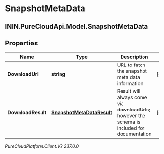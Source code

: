 # SnapshotMetaData

## ININ.PureCloudApi.Model.SnapshotMetaData

## Properties

|Name | Type | Description | Notes|
|------------ | ------------- | ------------- | -------------|
| **DownloadUrl** | **string** | URL to fetch the snapshot meta data information | [optional] |
| **DownloadResult** | [**SnapshotMetaDataResult**](SnapshotMetaDataResult) | Result will always come via downloadUrls; however the schema is included for documentation | [optional] |



_PureCloudPlatform.Client.V2 237.0.0_
